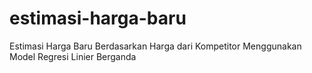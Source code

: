 # estimasi-harga-baru
Estimasi Harga Baru Berdasarkan Harga dari Kompetitor Menggunakan Model Regresi Linier Berganda
